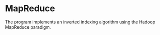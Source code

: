 # MapReduce
 The program implements an inverted indexing algorithm using the Hadoop MapReduce paradigm. 
